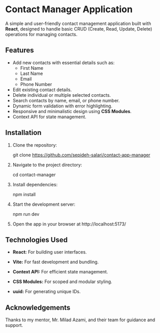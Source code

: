 # Contact Manager Application

A simple and user-friendly contact management application built with **React**, designed to handle basic CRUD (Create, Read, Update, Delete) operations for managing contacts.

## Features

- Add new contacts with essential details such as:
  - First Name
  - Last Name
  - Email
  - Phone Number
- Edit existing contact details.
- Delete individual or multiple selected contacts.
- Search contacts by name, email, or phone number.
- Dynamic form validation with error highlighting.
- Responsive and minimalistic design using **CSS Modules**.
- Context API for state management.

## Installation

1. Clone the repository:

   git clone https://github.com/sepideh-salari/contact-app-manager

2. Navigate to the project directory:

   cd contact-manager

3. Install dependencies:

   npm install

4. Start the development server:

   npm run dev

5. Open the app in your browser at http://localhost:5173/

## Technologies Used

- **React:** For building user interfaces.

- **Vite:** For fast development and bundling.

- **Context API:** For efficient state management.

- **CSS Modules:** For scoped and modular styling.

- **uuid:** For generating unique IDs.

## Acknowledgements

Thanks to my mentor, Mr. Milad Azami, and their team for guidance and support.
